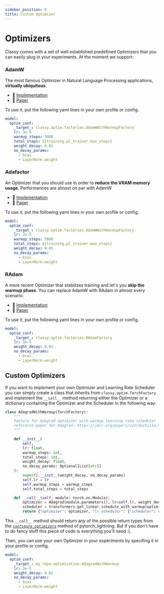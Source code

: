 ```yaml
---
sidebar_position: 6
title: Custom Optimizer
---
```



# Optimizers

Classy comes with a set of well established predefined Optimizers that you can easily plug in your experiments. At the moment we support:

### AdamW
The most famous Optimizer in Natural Language Processing applications, __virtually ubiquitous__.

- :hammer: [Implementation](https://pytorch.org/docs/stable/generated/torch.optim.AdamW.html)
- :page_facing_up: [Paper](https://arxiv.org/abs/1711.05101)

To use it, put the following yaml lines in your own profile or config.

```yaml
model:
  optim_conf:
    _target_: classy.optim.factories.AdamWWithWarmupFactory
    lr: 3e-5
    warmup_steps: 5000
    total_steps: ${training.pl_trainer.max_steps}
    weight_decay: 0.01
    no_decay_params:
      - bias
      - LayerNorm.weight
```


### Adafactor
An Optimizer that you should use in order to __reduce the VRAM memory usage__. Performances are almost on par with AdamW

- :hammer: [Implementation](https://huggingface.co/transformers/main_classes/optimizer_schedules.html#adafactor-pytorch)
- :page_facing_up: [Paper](https://arxiv.org/abs/1804.04235)

To use it, put the following yaml lines in your own profile or config.

```yaml
model:
  optim_conf:
    _target_: classy.optim.factories.AdamWWithWarmupFactory
    lr: 2e-5
    warmup_steps: 5000
    total_steps: ${training.pl_trainer.max_steps}
    weight_decay: 0.01
    no_decay_params:
      - bias
      - LayerNorm.weight
```


### RAdam
A more recent Optimizer that stabilizes training and let's you __skip the warmup phase__. You can replace AdamW with RAdam in almost every scenario.

- :hammer: [Implementation](https://huggingface.co/transformers/main_classes/optimizer_schedules.html#adafactor-pytorch)
- :page_facing_up: [Paper](https://github.com/LiyuanLucasLiu/RAdam)

To use it, put the following yaml lines in your own profile or config.

```yaml
model:
  optim_conf:
    _target_: classy.optim.factories.RAdamFactory
    lr: 3e-5
    weight_decay: 0.01
    no_decay_params:
      - bias
      - LayerNorm.weight
```

## Custom Optimizers

If you want to implement your own Optimizer and Learning Rate Scheduler you can simply create a class that inherits from ```classy.optim.TorchFactory``` and implement the ```__call__``` method returning either the Optimizer or a dictionary containing the Optimizer and the Scheduler in the following way:

```python
class AdagradWithWarmup(TorchFactory):
    """
    Factory for Adagrad optimizer with warmup learning rate scheduler
    reference paper for Adagrad: https://jmlr.org/papers/v12/duchi11a.html
    """

    def __init__(
        self,
        lr: float,
        warmup_steps: int,
        total_steps: int,
        weight_decay: float,
        no_decay_params: Optional[List[str]]
    ):
        super().__init__(weight_decay, no_decay_params)
        self.lr = lr
        self.warmup_steps = warmup_steps
        self.total_steps = total_steps

    def __call__(self, module: torch.nn.Module):
        optimizer = Adagrad(module.parameters(), lr=self.lr, weight_decay=self.weight_decay)
        scheduler = transformers.get_linear_schedule_with_warmup(optimizer, self.warmup_steps, self.total_steps)
        return {"optimizer": optimizer, "lr_scheduler": {"scheduler": scheduler, "interval": "step", "frequency": 1}}
```

This ```__call__``` method should return any of the possible return types from the [```configure_optimizers```](https://pytorch-lightning.readthedocs.io/en/latest/api/pytorch_lightning.core.lightning.html#pytorch_lightning.core.lightning.LightningModule.configure_optimizers) method of pytorch_lightning. But if you don't have to do fancy stuff this piece of code is everything you'll need :).

Then, you can use your own Optimizer in your experiments by specifing it in your profile or config.

```yaml
model:
  optim_conf:
    _target_: my_repo.optimization.AdagradWithWarmup
    lr: 3e-5
    weight_decay: 0.01
    no_decay_params:
      - bias
      - LayerNorm.weight
```

